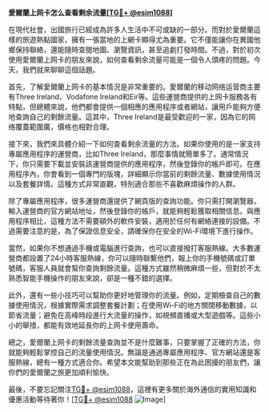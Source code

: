 **愛爾蘭上网卡怎么查看剩余流量[[TG💪+ @esim1088](https://t.me/s/esim1088)]**

在現代社會，出國旅行已經成為許多人生活中不可或缺的一部分。而對於愛爾蘭這樣的旅遊熱點國家，擁有一張當地的上網卡顯得尤為重要。它不僅能讓你在異國他鄉保持聯絡，還能隨時查閱地圖、瀏覽資訊，甚至追劇打發時間。不過，對於初次使用愛爾蘭上网卡的朋友來說，如何查看剩余流量可能是一個令人頭疼的問題。今天，我們就來聊聊這個話題。

首先，了解愛爾蘭上网卡的基本情況是非常重要的。愛爾蘭的移动网络运营商主要有Three Ireland、Vodafone Ireland和Eir等。這些運營商提供的上网卡服務各有特點，但總體來說，他們都會提供一個相應的應用程序或者網站，讓用戶能夠方便地查詢自己的剩餘流量。這其中，Three Ireland是最受歡迎的一家，因為它的网络覆蓋範圍廣，價格也相對合理。

接下來，我們來具體介紹一下如何查看剩余流量的方法。如果你使用的是一家支持專屬應用程序的運營商，比如Three Ireland，那麼事情就簡單多了。通常情況下，你只需要下載並安裝該運營商提供的應用程序，然後登錄你的帳戶即可。在應用程序內，你會看到一個專門的版塊，詳細顯示你當前的剩餘流量、數據使用情況以及套餐詳情。這種方式非常直觀，特別適合那些不喜歡麻煩操作的人群。

除了專屬應用程序，很多運營商還提供了網頁版的查詢功能。你只需打開瀏覽器，輸入運營商的官方網站地址，然後登錄你的帳戶，就能夠輕鬆獲取相關信息。與應用程序相比，這種方法不需要額外的軟件安裝，適用於任何有網絡連接的設備。不過需要注意的是，為了保證信息安全，請確保你在安全的Wi-Fi環境下進行操作。

當然，如果你不想通過手機或電腦進行查詢，也可以直接撥打客服熱線。大多數運營商都設置了24小時客服熱線，你可以隨時聯繫他們，報上你的手機號碼或訂單號碼，客服人員就會幫你查詢剩餘流量。這種方式雖然稍微麻煩一些，但對於不太熟悉智能手機操作的朋友來說，卻是一種不錯的選擇。

此外，還有一些小技巧可以幫助你更好地管理你的流量。例如，定期檢查自己的數據使用情況，根據實際需求調整套餐計劃；在使用Wi-Fi的地方關閉移動數據，以節省流量；避免在高峰時段進行大流量的操作，如視頻直播或大型遊戲等。這些小小的舉措，都能有效地延長你的上网卡使用壽命。

總之，愛爾蘭上网卡的剩餘流量查詢並不是什麼難事，只要掌握了正確的方法，你就能夠輕鬆掌控自己的流量使用情況。無論是通過專屬應用程序、官方網站還是客服熱線，總有一種方式適合你。希望本文能幫助到那些正在為此困擾的朋友們，讓你們的愛爾蘭之旅更加順利愉快。

最後，不要忘記關注[TG💪+ @esim1088](https://t.me/s/esim1088)，這裡有更多關於海外通信的實用知識和優惠活動等待著你！[[TG💪+ @esim1088](https://t.me/s/esim1088) ![Image](https://i.postimg.cc/4NQfJmqS/Snipaste-2025-05-13-00-14-12.png)]